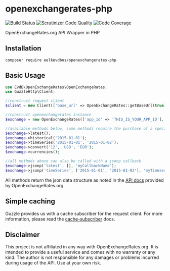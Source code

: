 openexchangerates-php
============

[![Build Status](https://travis-ci.org/eelkevdbos/openexchangerates-php.svg)](https://travis-ci.org/eelkevdbos/openexchangerates-php) [![Scrutinizer Code Quality](https://scrutinizer-ci.com/g/eelkevdbos/openexchangerates-php/badges/quality-score.png?b=master)](https://scrutinizer-ci.com/g/eelkevdbos/openexchangerates-php/?branch=master) [![Code Coverage](https://scrutinizer-ci.com/g/eelkevdbos/openexchangerates-php/badges/coverage.png?b=master)](https://scrutinizer-ci.com/g/eelkevdbos/openexchangerates-php/?branch=master)

OpenExchangeRates.org API Wrapper in PHP

## Installation

`composer require eelkevdbos/openexchangerates-php`

## Basic Usage

```php
use EvdB\OpenExchangeRates\OpenExchangeRates;
use GuzzleHttp\Client;

//construct request client
$client = new Client(['base_url' => OpenExchangeRates::getBaseUrl(true)]);

//construct openexchangerates instance
$exchange = new OpenExchangeRates(['app_id' => 'THIS_IS_YOUR_APP_ID'], $client);

//available methods below, some methods require the purchase of a specific openexchangerates.org plan
$exchange->latest();
$exchange->historical('2015-01-01');
$exchange->timeSeries('2015-01-01', '2015-01-02');
$exchange->convert('12', 'USD', 'EUR');
$exchange->currencies();

//all methods above can also be called with a jsonp callback
$exchange->jsonp('latest', [], 'myCallbackName');
$exchange->jsonp('timeSeries', ['2015-01-01', '2015-01-02'], 'myTimeseriesCallback');

```

All methods return the json data structure as noted in the [API docs](https://openexchangerates.org/documentation) provided by OpenExchangeRates.org.

## Simple caching

Guzzle provides us with a cache subscriber for the request client. For more information, please read the [cache-subscriber](https://github.com/guzzle/cache-subscriber) docs.

## Disclaimer

This project is not affiliated in any way with OpenExchangeRates.org. It is intended to provide a useful service and comes with no warranty or any kind. The author is not responsible for any damages or problems incurred during usage of the API. Use at your own risk.
